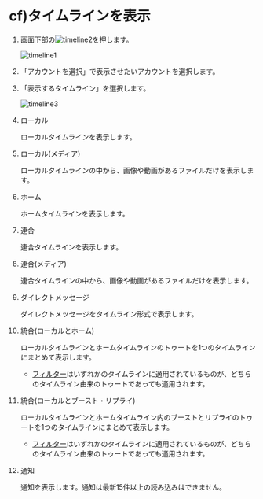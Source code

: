 # cf\)タイムラインを表示

1. 画面下部の![timeline2](https://dl.thedesk.top/media/timeline2.PNG)を押します。

   ![timeline1](https://dl.thedesk.top/media/timeline1.PNG)

2. 「アカウントを選択」で表示させたいアカウントを選択します。
3. 「表示するタイムライン」を選択します。

   ![timeline3](https://dl.thedesk.top/media/timeline3.PNG)

4. ローカル

   ローカルタイムラインを表示します。

5. ローカル\(メディア\)

   ローカルタイムラインの中から、画像や動画があるファイルだけを表示します。

6. ホーム

   ホームタイムラインを表示します。

7. 連合

   連合タイムラインを表示します。

8. 連合\(メディア\)

   連合タイムラインの中から、画像や動画があるファイルだけを表示します。

9. ダイレクトメッセージ

   ダイレクトメッセージをタイムライン形式で表示します。

10. 統合\(ローカルとホーム\)

    ローカルタイムラインとホームタイムラインのトゥートを1つのタイムラインにまとめて表示します。

    * [フィルター](https://docs.thedesk.top/timeline/filter)はいずれかのタイムラインに適用されているものが、どちらのタイムライン由来のトゥートであっても適用されます。

11. 統合\(ローカルとブースト・リプライ\)

    ローカルタイムラインとホームタイムライン内のブーストとリプライのトゥートを1つのタイムラインにまとめて表示します。

    * [フィルター](https://docs.thedesk.top/timeline/filter)はいずれかのタイムラインに適用されているものが、どちらのタイムライン由来のトゥートであっても適用されます。

12. 通知

    通知を表示します。通知は最新15件以上の読み込みはできません。

